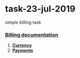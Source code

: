 # task-23-jul-2019
simple billing task

### [Billing documentation](docs/README.md "Billing documentation")
1. [**Currency**](docs/currency.md "Currency")
2. [**Payments**](docs/payments.md "Payments")

